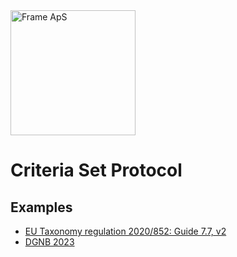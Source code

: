 <img alt="Frame ApS" src="https://openframe-public.s3.eu-west-1.amazonaws.com/assets/logo-text-google-admin.png" width="200" />

# Criteria Set Protocol

## Examples
- [EU Taxonomy regulation 2020/852: Guide 7.7, v2](taxonomy/README.md)
- [DGNB 2023](dgnb2023/README.md)
